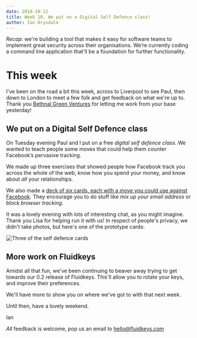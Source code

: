 ```yaml
---
date: 2018-10-12
title: Week 10, We put on a Digital Self Defence class!
author: Ian Drysdale
---
```


*Recap*: we're building a tool that makes it easy for software teams to implement great security across their organisations. We’re currently coding a command line application that'll be a foundation for further functionality.

# This week

I've been on the road a bit this week, across to Liverpool to see Paul, then down to London to meet a few folk and get feedback on what we're up to. Thank you [Bethnal Green Ventures](https://bethnalgreenventures.com) for letting me work from your base yesterday!

## We put on a Digital Self Defence class

On Tuesday evening Paul and I put on a free *digital self defence class*. We wanted to teach people some moves that could help them counter Facebook’s pervasive tracking.

We made up three exercises that showed people how Facebook track you across the whole of the web, know how you spend your money, and know about _all_ your relationships.

We also made a [deck of six cards, each with a move you could use against Facebook](https://docs.google.com/presentation/d/1wEVZ_TKKyXFESBtNd2yKJbl8ydPedZG15ytcPzvNDrA). They encourage you to do stuff like *mix up your email address* or *block browser tracking*.

It was a lovely evening with lots of interesting chat, as you might imagine. Thank you Lisa for helping run it with us! In respect of people's privacy, we didn't take photos, but here's one of the prototype cards:

![Three of the self defence cards](/images/2018-10-12-facebook-self-defence-cards.jpg)

## More work on Fluidkeys

Amidst all that fun, we've been continuing to beaver away trying to get towards our 0.2 release of Fluidkeys. This'll allow you to rotate your keys, and improve their preferences.

We'll have more to show you on where we've got to with that next week.

Until then, have a lovely weekend.

Ian

*All* feedback is welcome, pop us an email to [hello@fluidkeys.com](mailto:hello@fluidkeys.com)
